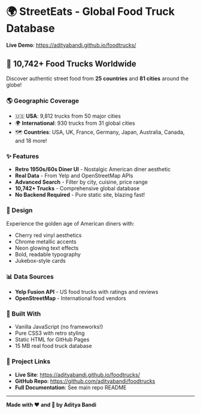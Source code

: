 # 🌍 StreetEats - Global Food Truck Database

**Live Demo**: https://adityabandi.github.io/foodtrucks/

## 🚚 10,742+ Food Trucks Worldwide

Discover authentic street food from **25 countries** and **81 cities** around the globe!

### 🌎 Geographic Coverage

- 🇺🇸 **USA**: 9,812 trucks from 50 major cities
- 🌍 **International**: 930 trucks from 31 global cities
- 🗺️ **Countries**: USA, UK, France, Germany, Japan, Australia, Canada, and 18 more!

### ✨ Features

- **Retro 1950s/60s Diner UI** - Nostalgic American diner aesthetic
- **Real Data** - From Yelp and OpenStreetMap APIs
- **Advanced Search** - Filter by city, cuisine, price range
- **10,742+ Trucks** - Comprehensive global database
- **No Backend Required** - Pure static site, blazing fast!

### 🎨 Design

Experience the golden age of American diners with:
- Cherry red vinyl aesthetics
- Chrome metallic accents
- Neon glowing text effects
- Bold, readable typography
- Jukebox-style cards

### 📊 Data Sources

- **Yelp Fusion API** - US food trucks with ratings and reviews
- **OpenStreetMap** - International food vendors

### 🚀 Built With

- Vanilla JavaScript (no frameworks!)
- Pure CSS3 with retro styling
- Static HTML for GitHub Pages
- 15 MB real food truck database

### 📝 Project Links

- **Live Site**: https://adityabandi.github.io/foodtrucks/
- **GitHub Repo**: https://github.com/adityabandi/foodtrucks
- **Full Documentation**: See main repo README

---

**Made with ❤️ and 🍔 by Aditya Bandi**
